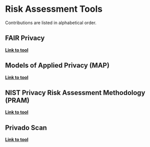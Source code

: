 # Risk Assessment Tools
Contributions are listed in alphabetical order.

## FAIR Privacy 

**[Link to tool](https://github.com/usnistgov/PrivacyEngCollabSpace/tree/master/tools/risk-assessment/FAIR-Privacy)**

## Models of Applied Privacy (MAP)

**[Link to tool](https://github.com/Comcast/MAP)**

## NIST Privacy Risk Assessment Methodology (PRAM)

**[Link to tool](https://github.com/usnistgov/PrivacyEngCollabSpace/tree/master/tools/risk-assessment/NIST-Privacy-Risk-Assessment-Methodology-PRAM)**

## Privado Scan 

**[Link to tool](https://github.com/Privado-Inc/privado)**

